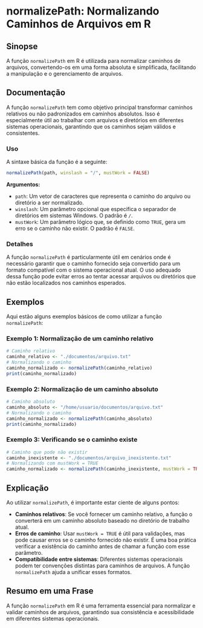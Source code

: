 <!--
Meta Description: # normalizePath: Normalizando Caminhos de Arquivos em R ## Sinopse A função `normalizePath` em R é utilizada para normalizar caminhos de arquivos, con...
Meta Keywords: caminho, normalizepath, função, caminhos, arquivos
-->

# normalizePath: Normalizando Caminhos de Arquivos em R

## Sinopse
A função `normalizePath` em R é utilizada para normalizar caminhos de arquivos, convertendo-os em uma forma absoluta e simplificada, facilitando a manipulação e o gerenciamento de arquivos.

## Documentação
A função `normalizePath` tem como objetivo principal transformar caminhos relativos ou não padronizados em caminhos absolutos. Isso é especialmente útil ao trabalhar com arquivos e diretórios em diferentes sistemas operacionais, garantindo que os caminhos sejam válidos e consistentes.

### Uso
A sintaxe básica da função é a seguinte:

```R
normalizePath(path, winslash = "/", mustWork = FALSE)
```

**Argumentos:**
- `path`: Um vetor de caracteres que representa o caminho do arquivo ou diretório a ser normalizado.
- `winslash`: Um parâmetro opcional que especifica o separador de diretórios em sistemas Windows. O padrão é `/`.
- `mustWork`: Um parâmetro lógico que, se definido como `TRUE`, gera um erro se o caminho não existir. O padrão é `FALSE`.

### Detalhes
A função `normalizePath` é particularmente útil em cenários onde é necessário garantir que o caminho fornecido seja convertido para um formato compatível com o sistema operacional atual. O uso adequado dessa função pode evitar erros ao tentar acessar arquivos ou diretórios que não estão localizados nos caminhos esperados.

## Exemplos
Aqui estão alguns exemplos básicos de como utilizar a função `normalizePath`:

### Exemplo 1: Normalização de um caminho relativo
```R
# Caminho relativo
caminho_relativo <- "./documentos/arquivo.txt"
# Normalizando o caminho
caminho_normalizado <- normalizePath(caminho_relativo)
print(caminho_normalizado)
```

### Exemplo 2: Normalização de um caminho absoluto
```R
# Caminho absoluto
caminho_absoluto <- "/home/usuario/documentos/arquivo.txt"
# Normalizando o caminho
caminho_normalizado <- normalizePath(caminho_absoluto)
print(caminho_normalizado)
```

### Exemplo 3: Verificando se o caminho existe
```R
# Caminho que pode não existir
caminho_inexistente <- "./documentos/arquivo_inexistente.txt"
# Normalizando com mustWork = TRUE
caminho_normalizado <- normalizePath(caminho_inexistente, mustWork = TRUE) # Isso gerará um erro se o arquivo não existir
```

## Explicação
Ao utilizar `normalizePath`, é importante estar ciente de alguns pontos:

- **Caminhos relativos**: Se você fornecer um caminho relativo, a função o converterá em um caminho absoluto baseado no diretório de trabalho atual.
- **Erros de caminho**: Usar `mustWork = TRUE` é útil para validações, mas pode causar erros se o caminho fornecido não existir. É uma boa prática verificar a existência do caminho antes de chamar a função com esse parâmetro.
- **Compatibilidade entre sistemas**: Diferentes sistemas operacionais podem ter convenções distintas para caminhos de arquivos. A função `normalizePath` ajuda a unificar esses formatos.

## Resumo em uma Frase
A função `normalizePath` em R é uma ferramenta essencial para normalizar e validar caminhos de arquivos, garantindo sua consistência e acessibilidade em diferentes sistemas operacionais.